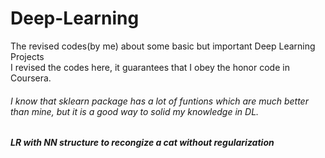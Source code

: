 # Deep-Learning
The revised codes(by me) about some basic but important Deep Learning Projects<br>
I revised the codes here, it guarantees that I obey the honor code in Coursera. 
###### I know that sklearn package has a lot of funtions which are much better than mine, but it is a good way to solid my knowledge in DL.
##### LR with NN structure to recongize a cat without regularization
